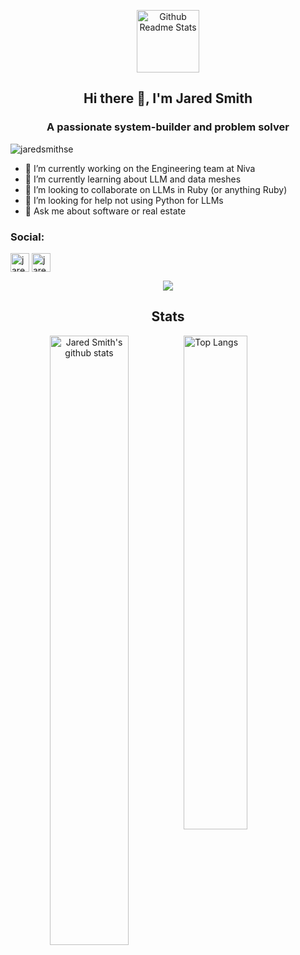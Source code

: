 <p align="center">
 <img width="100px" src="https://github.com/rajput2107/rajput2107/blob/master/Assets/Developer.gif" align="center" alt="Github Readme Stats" />
 <h2 align="center">Hi there 👋, I'm Jared Smith
  
 </h2>
 <h3 align="center">A passionate system-builder and problem solver</h3>
</p>

<p align="left"> <img src="https://komarev.com/ghpvc/?username=jaredsmithse" alt="jaredsmithse" /> </p>

- 🔭 I’m currently working on the Engineering team at Niva
- 🌱 I’m currently learning about LLM and data meshes
- 👯 I’m looking to collaborate on LLMs in Ruby (or anything Ruby)
- 🤔 I’m looking for help not using Python for LLMs
- 💬 Ask me about software or real estate

<h3>Social:</h3> <a href="https://linkedin.com/in/jaredsmithse" target="blank"><img align="center" src="https://cdn.jsdelivr.net/npm/simple-icons@3.0.1/icons/linkedin.svg" alt="jaredsmithse" height="30" width="30" /></a> <a href="https://stackoverflow.com/users/jaredsmithse" target="blank"><img align="center" src="https://cdn.jsdelivr.net/npm/simple-icons@3.0.1/icons/stackoverflow.svg" alt="jaredsmithse" height="30" width="30" /></a>




<p align="center">
  <img src="https://res.cloudinary.com/anuraghazra/image/upload/v1594908242/logo_ccswme.svg" align="center" />
  <h2 align="center">Stats</h2>
</p>

<p align="center">
  <img 
    alt="Jared Smith's github stats" 
    src="https://github-readme-stats.vercel.app/api?username=jaredsmithse&count_private=true&show_icons=true" 
    align="left" 
    width="50%"
  />

  <img 
    alt="Top Langs" 
    src="https://github-readme-stats.vercel.app/api/top-langs/?username=jaredsmithse&layout=compact" 
    align="right" 
    width="45%"
   />
</p>
